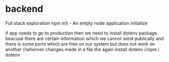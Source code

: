 # backend
Full stack exploration
npm init - An empty node application initialize

if app needs to go to production then we need to install dotenv package beacuse there are certain information which we cannot send publically and there is some ports which are free on our system but does not work on another
//whenver changes made in a file the again install dotenv //npm i dotenv
